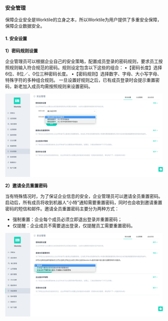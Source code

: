 ### 安全管理

保障企业安全是Worktile的立身之本，所以Worktile为用户提供了多重安全保障，保障企业数据安全。

#### 1. 安全设置

**1）密码规则设置**

企业管理员可以根据企业自己的安全策略，配置成员登录的密码规则，要求员工按照规则输入符合规范的密码。规则设定包含以下这些的组合：
•【密码长度】选择6位、8位／、0位三种密码长度。
•【密码规则】选择数字、字母、大小写字母、特殊字符的多种组合规则。
一旦设置好规则之后，已有成员登录时会提示重置密码，新老加入成员均需按照规则来设置密码。

![](/assets/安全管理-密码规则.png)

**2）邀请全员重置密码**

当有特殊情况时，为了保证企业信息的安全，企业管理员可以邀请全员重置密码。启动后，所有成员将收到机器人“小特”通知需要重置密码，同时也会收到邀请重置密码的短信和邮件。邀请全员重置密码主要分为两种方式：
* 强制重置：企业每个成员必须立即退出登录并重置密码；
* 仅提醒：企业成员不需要退出登录，仅提醒员工需要重置密码。

![](/assets/安全管理-密码重置.png)
